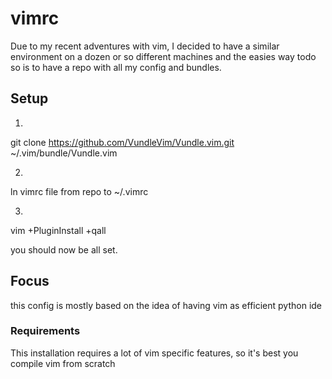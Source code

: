 # vimrc

Due to my recent adventures with vim, I decided to have a similar environment on a dozen or so different machines and the easies way todo so is to have a repo with all my config and bundles.

## Setup

1.

git clone https://github.com/VundleVim/Vundle.vim.git ~/.vim/bundle/Vundle.vim

2.

ln vimrc file from repo to ~/.vimrc

3.

vim +PluginInstall +qall

you should now be all set.

## Focus

this config is mostly based on the idea of having vim as efficient python ide

### Requirements

This installation requires a lot of vim specific features, so it's best you compile vim from scratch
